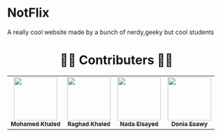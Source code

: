 # NotFlix

A really cool website made by a bunch of nerdy,geeky but cool students 
<h1 align="center"> 👨‍💻 Contributers 👩‍💻 </h1>

<table>
  <tr>
    <td align="center"><a href="https://github.com/MohamedElhadidy001"><img src="https://avatars.githubusercontent.com/u/56936494?v=4" width="100px;" alt=""/><br /><sub><b>Mohamed Khaled</b></sub></a><br />
    </td><td align="center"><a href="(https://github.com/Raghad-Khaled"><img src="https://avatars.githubusercontent.com/u/60848147?v=4" width="100px;" alt=""/><br /><sub><b>Raghad Khaled</b></sub></a><br />
    </td><td align="center"><a href="https://github.com/nadaelsayed11"><img src="https://avatars.githubusercontent.com/u/49396399?v=4" width="100px;" alt=""/><br /><sub><b>Nada Elsayed</b></sub></a><br />
    </td> <td align="center"><a href="(https://github.com/DoniaEsawi/"><img src="https://avatars.githubusercontent.com/u/56982963?v=4" width="100px;" alt=""/><br /><sub><b>Donia Esawy</b></sub></a><br />
    </td>
    </tr>
  </table>

<!-- Contributors table START 
| [![Mohamed Khaled](https://avatars.githubusercontent.com/u/56936494?v=4)<br /><sub>Mohamed Khaled</sub>](https://github.com/MohamedElhadidy001)<br /> | [![Raghad Khaled](https://avatars.githubusercontent.com/u/60848147?v=4)<br /><sub>Raghad Khaled</sub>](https://github.com/Raghad-Khaled)<br /> | [![Nada Elsayed](https://avatars.githubusercontent.com/u/49396399?v=4)<br /><sub>Nada Elsayed</sub>](https://github.com/nadaelsayed11)<br /> |[![Donia Esawy](https://avatars.githubusercontent.com/u/56982963?v=4)<br /><sub>Donia Esawy</sub>](https://github.com/DoniaEsawi/)<br /> |
| :---: | :---: | :---: |
-->
<!-- Contributors table END -->

